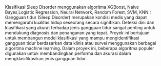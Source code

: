 Klasifikasi Sleep Disorder menggunakan algoritma XGBoost, Naive Bayes,Logistic Regression, Neural Network, Random Forest, SVM, KNN : Gangguan tidur (Sleep Disorder) merupakan kondisi medis yang dapat memengaruhi kualitas hidup seseorang secara signifikan. Deteksi dini dan klasifikasi yang akurat terhadap jenis gangguan tidur sangat penting untuk mendukung diagnosis dan penanganan yang tepat. Proyek ini bertujuan untuk membangun model klasifikasi yang mampu mengidentifikasi gangguan tidur berdasarkan data klinis atau survei menggunakan berbagai algoritma machine learning. Dalam proyek ini, beberapa algoritma populer digunakan untuk membandingkan performa dan akurasi dalam mengklasifikasikan jenis gangguan tidur.
